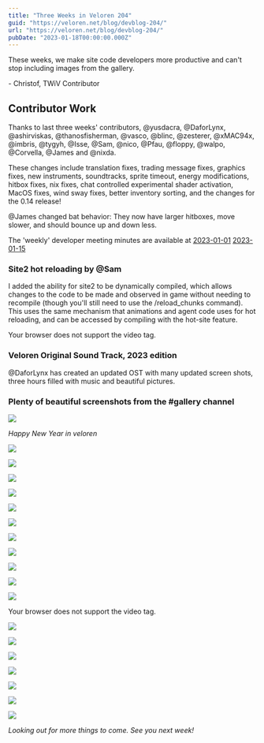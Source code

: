 ```yaml
---
title: "Three Weeks in Veloren 204"
guid: "https://veloren.net/blog/devblog-204/"
url: "https://veloren.net/blog/devblog-204/"
pubDate: "2023-01-18T00:00:00.000Z"
---
```


These weeks, we make site code developers more productive and can't stop including images from the gallery.

\- Christof, TWiV Contributor

## Contributor Work

Thanks to last three weeks' contributors, @yusdacra, @DaforLynx, @ashirviskas, @thanosfisherman, @vasco, @blinc, @zesterer, @xMAC94x, @imbris, @tygyh, @Isse, @Sam, @nico, @Pfau, @floppy, @walpo, @Corvella, @James and @nixda.

These changes include translation fixes, trading message fixes, graphics fixes, new instruments, soundtracks, sprite timeout, energy modifications, hitbox fixes, nix fixes, chat controlled experimental shader activation, MacOS fixes, wind sway fixes, better inventory sorting, and the changes for the 0.14 release!

@James changed bat behavior: They now have larger hitboxes, move slower, and should bounce up and down less.

The 'weekly' developer meeting minutes are available at [2023-01-01](https://hackmd.io/@veloren/rJOzUrJco) [2023-01-15](https://hackmd.io/@veloren/BJhiA2-oj)

### Site2 hot reloading by @Sam

I added the ability for site2 to be dynamically compiled, which allows changes to the code to be made and observed in game without needing to recompile (though you'll still need to use the /reload_chunks command). This uses the same mechanism that animations and agent code uses for hot reloading, and can be accessed by compiling with the hot-site feature.

Your browser does not support the video tag.

### Veloren Original Sound Track, 2023 edition

@DaforLynx has created an updated OST with many updated screen shots, three hours filled with music and beautiful pictures.

### Plenty of beautiful screenshots from the #gallery channel

![](https://s3.eu-central-2.wasabisys.com/veloren-blog/cdn/634860358623821835/1058824098987397120/screenshot_1672513650903.png)

_Happy New Year in veloren_

![](https://s3.eu-central-2.wasabisys.com/veloren-blog/cdn/634860358623821835/1058466584877862962/screenshot_1672428486564.png)

![](https://s3.eu-central-2.wasabisys.com/veloren-blog/cdn/634860358623821835/1061323578986995783/screenshot_1673108809444.png)

![](https://s3.eu-central-2.wasabisys.com/veloren-blog/cdn/634860358623821835/1062159312966922270/screenshot_1673302042220.png)

![](https://s3.eu-central-2.wasabisys.com/veloren-blog/cdn/634860358623821835/1062159313327624222/screenshot_1673302128533.png)

![](https://s3.eu-central-2.wasabisys.com/veloren-blog/cdn/634860358623821835/1062159314095190048/screenshot_1673302313702.png)

![](https://s3.eu-central-2.wasabisys.com/veloren-blog/cdn/634860358623821835/1062159315693211648/screenshot_1673301548766.png)

![](https://s3.eu-central-2.wasabisys.com/veloren-blog/cdn/634860358623821835/1062159529825009816/screenshot_1673303437467.png)

![](https://s3.eu-central-2.wasabisys.com/veloren-blog/cdn/634860358623821835/1062159531657936977/screenshot_1673304397078.png)

![](https://s3.eu-central-2.wasabisys.com/veloren-blog/cdn/634860358623821835/1062159616185745458/screenshot_1673304526523.png)

![](https://s3.eu-central-2.wasabisys.com/veloren-blog/cdn/634860358623821835/1062159618953990154/screenshot_1673307857931.png)

![](https://s3.eu-central-2.wasabisys.com/veloren-blog/cdn/634860358623821835/1062332552133742642/screenshot_1673279447485.png)

Your browser does not support the video tag.

![](https://s3.eu-central-2.wasabisys.com/veloren-blog/cdn/634860358623821835/1063302719558926377/screenshot_1673581304314.png)

![](https://s3.eu-central-2.wasabisys.com/veloren-blog/cdn/634860358623821835/1063540614236479559/image.png)

![](https://s3.eu-central-2.wasabisys.com/veloren-blog/cdn/634860358623821835/1063545767131873321/image.png)

![](https://s3.eu-central-2.wasabisys.com/veloren-blog/cdn/634860358623821835/1063546872117088367/image.png)

![](https://s3.eu-central-2.wasabisys.com/veloren-blog/cdn/634860358623821835/1064122868998340708/image.png)

![](https://s3.eu-central-2.wasabisys.com/veloren-blog/cdn/634860358623821835/1064864367507681331/screenshot_1673953740069.png)

![](https://s3.eu-central-2.wasabisys.com/veloren-blog/cdn/634860358623821835/1062159619344048168/screenshot_1673308141122.png)

_Looking out for more things to come. See you next week!_
